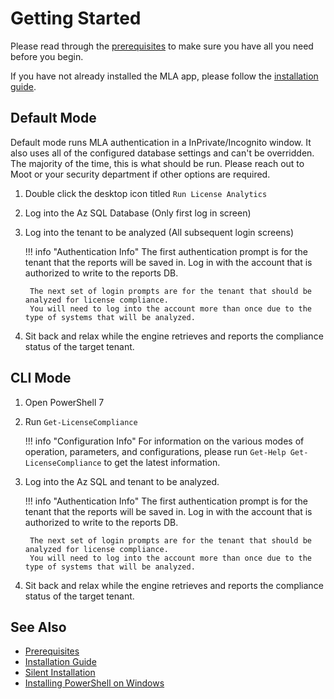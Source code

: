 # Getting Started

Please read through the [prerequisites](Deployment/Prerequisites.md) to make sure you have all you need before you begin.

If you have not already installed the MLA app, please follow the [installation guide](Deployment/Standard-Install.md).

## Default Mode

Default mode runs MLA authentication in a InPrivate/Incognito window.
It also uses all of the configured database settings and can't be overridden.
The majority of the time, this is what should be run. Please reach out to Moot or your security department if other options are required.

1. Double click the desktop icon titled `Run License Analytics`

2. Log into the Az SQL Database (Only first log in screen)

3. Log into the tenant to be analyzed (All subsequent login screens)

    !!! info "Authentication Info"
        The first authentication prompt is for the tenant that the reports will be saved in.
        Log in with the account that is authorized to write to the reports DB.

        The next set of login prompts are for the tenant that should be analyzed for license compliance.
        You will need to log into the account more than once due to the type of systems that will be analyzed.

3. Sit back and relax while the engine retrieves and reports the compliance status of the target tenant.

## CLI Mode

1. Open PowerShell 7

2. Run `Get-LicenseCompliance`

    !!! info "Configuration Info"
        For information on the various modes of operation, parameters, and configurations, please run `Get-Help Get-LicenseCompliance` to get the latest information.

3. Log into the Az SQL and tenant to be analyzed.

    !!! info "Authentication Info"
        The first authentication prompt is for the tenant that the reports will be saved in.
        Log in with the account that is authorized to write to the reports DB.

        The next set of login prompts are for the tenant that should be analyzed for license compliance.
        You will need to log into the account more than once due to the type of systems that will be analyzed.

4. Sit back and relax while the engine retrieves and reports the compliance status of the target tenant.

## See Also

- [Prerequisites](Deployment/Prerequisites.md)
- [Installation Guide](Deployment/Standard-Install.md)
- [Silent Installation](Deployment/Silent-Installation.md)
- [Installing PowerShell on Windows](https://learn.microsoft.com/en-us/powershell/scripting/install/installing-powershell-on-windows)
